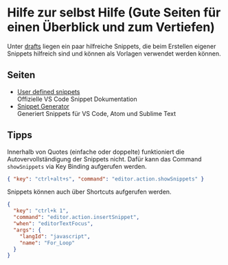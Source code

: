 # Hilfe zur selbst Hilfe (Gute Seiten für einen Überblick und zum Vertiefen)

Unter [drafts](./../drafts/) liegen ein paar hilfreiche Snippets, die beim Erstellen eigener Snippets hilfreich sind und können als Vorlagen verwendet werden können.

## Seiten
- [User defined snippets](https://code.visualstudio.com/docs/editor/userdefinedsnippets)  
  Offizielle VS Code Snippet Dokumentation
- [Snippet Generator](https://snippet-generator.app/?description=&tabtrigger=&snippet=&mode=vscode)  
  Generiert Snippets für VS Code, Atom und Sublime Text

## Tipps
Innerhalb von Quotes (einfache oder doppelte) funktioniert die Autovervollständigung der Snippets nicht. Dafür kann das Command `showSnippets` via Key Binding aufgerufen werden.  
```json
{ "key": "ctrl+alt+s", "command": "editor.action.showSnippets" }
```

Snippets können auch über Shortcuts aufgerufen werden.  
```json
{
  "key": "ctrl+k 1",
  "command": "editor.action.insertSnippet",
  "when": "editorTextFocus",
  "args": {
    "langId": "javascript",
    "name": "For_Loop"
  }
}
```
